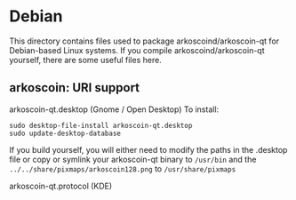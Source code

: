 
Debian
====================
This directory contains files used to package arkoscoind/arkoscoin-qt
for Debian-based Linux systems. If you compile arkoscoind/arkoscoin-qt yourself, there are some useful files here.

## arkoscoin: URI support ##


arkoscoin-qt.desktop  (Gnome / Open Desktop)
To install:

	sudo desktop-file-install arkoscoin-qt.desktop
	sudo update-desktop-database

If you build yourself, you will either need to modify the paths in
the .desktop file or copy or symlink your arkoscoin-qt binary to `/usr/bin`
and the `../../share/pixmaps/arkoscoin128.png` to `/usr/share/pixmaps`

arkoscoin-qt.protocol (KDE)

